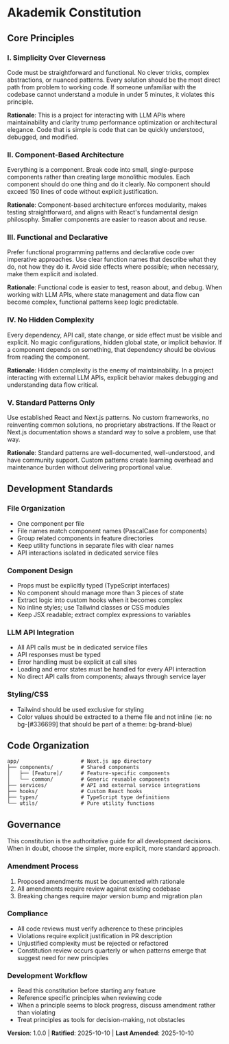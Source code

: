 <!--
  Sync Impact Report
  ==================
  Version Change: INITIAL → 1.0.0
  Rationale: Initial constitution establishing core development principles for Akademik project
  
  Modified Principles: None (initial creation)
  Added Sections:
    - Core Principles (5 principles defined)
    - Development Standards
    - Code Organization
    - Governance
  
  Removed Sections: None
  
  Templates Status:
    ✅ plan-template.md - Constitution Check section ready for alignment
    ✅ spec-template.md - Requirements section compatible with principles
    ✅ tasks-template.md - Task organization aligns with component-based approach
  
  Follow-up TODOs: None
-->

# Akademik Constitution

## Core Principles

### I. Simplicity Over Cleverness

Code must be straightforward and functional. No clever tricks, complex abstractions, or nuanced patterns. Every solution should be the most direct path from problem to working code. If someone unfamiliar with the codebase cannot understand a module in under 5 minutes, it violates this principle.

**Rationale**: This is a project for interacting with LLM APIs where maintainability and clarity trump performance optimization or architectural elegance. Code that is simple is code that can be quickly understood, debugged, and modified.

### II. Component-Based Architecture

Everything is a component. Break code into small, single-purpose components rather than creating large monolithic modules. Each component should do one thing and do it clearly. No component should exceed 150 lines of code without explicit justification.

**Rationale**: Component-based architecture enforces modularity, makes testing straightforward, and aligns with React's fundamental design philosophy. Smaller components are easier to reason about and reuse.

### III. Functional and Declarative

Prefer functional programming patterns and declarative code over imperative approaches. Use clear function names that describe what they do, not how they do it. Avoid side effects where possible; when necessary, make them explicit and isolated.

**Rationale**: Functional code is easier to test, reason about, and debug. When working with LLM APIs, where state management and data flow can become complex, functional patterns keep logic predictable.

### IV. No Hidden Complexity

Every dependency, API call, state change, or side effect must be visible and explicit. No magic configurations, hidden global state, or implicit behavior. If a component depends on something, that dependency should be obvious from reading the component.

**Rationale**: Hidden complexity is the enemy of maintainability. In a project interacting with external LLM APIs, explicit behavior makes debugging and understanding data flow critical.

### V. Standard Patterns Only

Use established React and Next.js patterns. No custom frameworks, no reinventing common solutions, no proprietary abstractions. If the React or Next.js documentation shows a standard way to solve a problem, use that way.

**Rationale**: Standard patterns are well-documented, well-understood, and have community support. Custom patterns create learning overhead and maintenance burden without delivering proportional value.

## Development Standards

### File Organization

- One component per file
- File names match component names (PascalCase for components)
- Group related components in feature directories
- Keep utility functions in separate files with clear names
- API interactions isolated in dedicated service files

### Component Design

- Props must be explicitly typed (TypeScript interfaces)
- No component should manage more than 3 pieces of state
- Extract logic into custom hooks when it becomes complex
- No inline styles; use Tailwind classes or CSS modules
- Keep JSX readable; extract complex expressions to variables

### LLM API Integration

- All API calls must be in dedicated service files
- API responses must be typed
- Error handling must be explicit at call sites
- Loading and error states must be handled for every API interaction
- No direct API calls from components; always through service layer

### Styling/CSS
- Tailwind should be used exclusive for styling
- Color values should be extracted to a theme file and not inline (ie: no bg-[#336699] that should be part of a theme: bg-brand-blue)

## Code Organization

```
app/                    # Next.js app directory
├── components/         # Shared components
│   ├── [Feature]/      # Feature-specific components
│   └── common/         # Generic reusable components
├── services/           # API and external service integrations
├── hooks/              # Custom React hooks
├── types/              # TypeScript type definitions
└── utils/              # Pure utility functions
```

## Governance

This constitution is the authoritative guide for all development decisions. When in doubt, choose the simpler, more explicit, more standard approach.

### Amendment Process

1. Proposed amendments must be documented with rationale
2. All amendments require review against existing codebase
3. Breaking changes require major version bump and migration plan

### Compliance

- All code reviews must verify adherence to these principles
- Violations require explicit justification in PR description
- Unjustified complexity must be rejected or refactored
- Constitution review occurs quarterly or when patterns emerge that suggest need for new principles

### Development Workflow

- Read this constitution before starting any feature
- Reference specific principles when reviewing code
- When a principle seems to block progress, discuss amendment rather than violating
- Treat principles as tools for decision-making, not obstacles

**Version**: 1.0.0 | **Ratified**: 2025-10-10 | **Last Amended**: 2025-10-10
